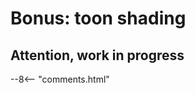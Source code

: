 # Bonus: toon shading

##  Attention, work in progress

<!--
##  Sobel edge detection

Think of a row of pixel intensities as of a 1D signal.
In 1D, edge detection is just about finding changes in signal intensity.
An edge is where the signal changes quickly.

The simplest way:

    Look at the left neighbor and the right neighbor.

    Subtract them.

That’s exactly what the 1D Sobel filter [-1, 0, +1] does:

    Multiply left pixel by -1

    Ignore the center

    Multiply right pixel by +1

    Add them up → big value if there’s a jump, small if flat.



In 2D images, we care about changes in intensity along x and y directions: edges can go horizontally or vertically.


Sobel defines two 3×3 convolution kernels:


    Gxemphasizes horizontal changes (edges vertical in the image).

    Gy emphasizes vertical changes (edges horizontal in the image).

The final gradient magnitude is:


So Sobel uses two small 3×3 grids:

    Horizontal edges (changes left↔right):

-1  0  +1
-2  0  +2
-1  0  +1

    Vertical edges (changes up↔down):

-1 -2 -1
 0  0  0
+1 +2 +1

Then we combine them:

    Gx = how strong the left↔right change is.

    Gy = how strong the up↔down change is.

    Edge strength = sqrt(Gx² + Gy²).

-->

--8<-- "comments.html"

